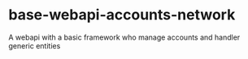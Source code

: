 # base-webapi-accounts-network
A webapi with a basic framework who manage accounts and handler generic entities
